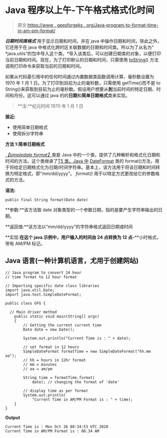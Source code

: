 # Java 程序以上午-下午格式格式化时间

> 原文:[https://www . geesforgeks . org/Java-program-to-format-time-in-am-pm-format/](https://www.geeksforgeeks.org/java-program-to-format-time-in-am-pm-format/)

***日期时间类格式*** 用于显示日期和时间，并在 java 中操作日期和时间，除此之外，它还用于在 java 中格式化跨时区关联数据的日期和时间类。所以为了从名为“ *java.utils”的包中导入这个类。*导入该类后，可以创建日期类的对象，以便打印当前日期和时间。现在，为了打印默认的日期和时间，只需使用 [toString()](https://www.geeksforgeeks.org/integer-tostring-in-java/) 方法调用打印命令来获取当前的日期和时间。

如果从代码基引用中的任何时间通过内置数据类函数调用计算，毫秒数设置为 1970 年 1 月 1 日。为了打印到目前为止的毫秒数，只需使用 getTime()而不是 to String()来获取到目前为止的毫秒数。假设用户想要从**到**当前时间的特定日期、时间和月份。这可以通过 java 的的**日期**和**简单日期格式**类来实现。

> **注:**纪元时间 1970 年 1 月 1 日

**接近:**

*   使用简单日期格式
*   使用拆分字符串

**方法 1:简单日期格式**

[*【simpledate format】*](https://www.geeksforgeeks.org/simpledateformat-format-method-in-java-with-examples/)类是 Java 中的一个类，提供了几种解析和格式化日期和时间的方法。这个类继承了[T5 类。Java 中](https://www.geeksforgeeks.org/dateformat-format-method-in-java-with-examples/) [DateFormat](https://www.geeksforgeeks.org/dateformat-format-method-in-java-with-examples/) 类的 format()方法，用于将给定日期格式化为日期/时间字符串。基本上，该方法用于将该日期和时间转换为特定格式，即“mm/dd/yyyy”。 *format()* 用于以特定方式更改给它的参数格式的方法。

**语法:**

```
public final String format(Date date)
```

**参数:**该方法取 date 对象类型的一个参数日期，指的是要产生字符串输出的日期。

**返回值:**该方法以“mm/dd/yyyy”的字符串格式返回日期或时间

**实现:**在这个 java 示例中，用户输入的时间由 24 点转换为 12 点**–**小时格式，带有 AM/PM 标记。

## Java 语言(一种计算机语言，尤用于创建网站)

```
// Java program to convert 24 hour
// time format to 12 hour format

// Importing specific date class libraries
import java.util.Date;
import java.text.SimpleDateFormat;

public class GFG {

  // Main driver method
    public static void main(String[] args)
    {
        // Getting the current current time
        Date date = new Date();

        System.out.println("Current Time is : " + date);

        // set format in 12 hours
        SimpleDateFormat formatTime = new SimpleDateFormat("hh.mm aa");
        // hh = hours in 12hr format
        // mm = minutes
        // aa = am/pm

        String time = formatTime.format(
            date); // changing the format of 'date'

        // display time as per format
        System.out.println(
            "Current Time in AM/PM Format is : " + time);
    }
}
```

**Output**

```
Current Time is : Mon Oct 26 08:34:53 UTC 2020
Current Time in AM/PM Format is : 08.34 AM
```